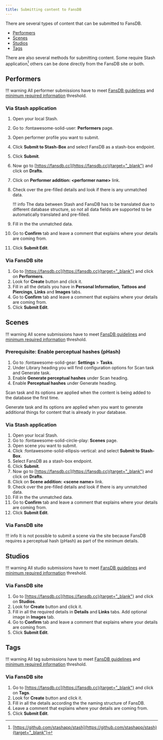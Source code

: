 ```yaml
---
title: Submitting content to FansDB
---
```


There are several types of content that can be submitted to FansDB. 

- [Performers](/guides/submitting-content-to-fansdb/#performers)
- [Scenes](/guides/submitting-content-to-fansdb/#scenes)
- [Studios](/guides/submitting-content-to-fansdb/#studios)
- [Tags](/guides/submitting-content-to-fansdb/#tags)

There are also several methods for submitting content. Some require Stash application[^1] others can be done directly from the FansDB site or both.

## Performers

!!! warning
    All performer submissions have to meet [FansDB guidelines](/guidelines) and [minimum required information](/performers/#mandatory-details) threshold.

### Via Stash application

1. Open your local Stash.
1. Go to :fontawesome-solid-user: **Performers** page.
1. Open performer profile you want to submit. 
1. Click **Submit to Stash-Box** and select FansDB as a stash-box endpoint.
1. Click **Submit**.
1. Now go to [https://fansdb.cc](https://fansdb.cc){target="_blank"} and click on **Drafts**.
1. Click on **Performer addition: <performer name\>** link.
1. Check over the pre-filled details and look if there is any unmatched data.

    !!! info
        The data between Stash and FansDB has to be translated due to different database structure, so not all data fields are supported to be automatically translated and pre-filled.

1. Fill in the the unmatched data.
1. Go to **Confirm** tab and leave a comment that explains where your details are coming from. 
1. Click **Submit Edit**.

### Via FansDB site

1. Go to [https://fansdb.cc](https://fansdb.cc){target="_blank"} and click on **Performers**.
1. Look for **Create** button and click it.
1. Fill in all the details you have in **Personal Information**, **Tattoos and Piercings**, **Links** and **Images** tabs.
1. Go to **Confirm** tab and leave a comment that explains where your details are coming from.
1. Click **Submit Edit**.

## Scenes

!!! warning
    All scene submissions have to meet [FansDB guidelines](/guidelines) and [minimum required information](/scenes/#mandatory-details) threshold.

### Prerequisite: Enable perceptual hashes (pHash)

1. Go to :fontawesome-solid-gear: **Settings** > **Tasks**.
1. Under Library heading you will find configuration options for Scan task and Generate task.
1. Enable **Generate perceptual hashes** under Scan heading.
1. Enable **Perceptual hashes** under Generate heading.

Scan task and its options are applied when the content is being added to the database the first time.

Generate task and its options are applied when you want to generate additional things for content that is already in your database.

### Via Stash application

1. Open your local Stash.
1. Go to :fontawesome-solid-circle-play: **Scenes** page.
1. Open scene you want to submit. 
1. Click :fontawesome-solid-ellipsis-vertical: and select **Submit to Stash-Box**.
1. Select FansDB as a stash-box endpoint.
1. Click **Submit**.
1. Now go to [https://fansdb.cc](https://fansdb.cc){target="_blank"} and click on **Drafts**.
1. Click on **Scene addition: <scene name\>** link.
1. Check over the pre-filled details and look if there is any unmatched data.
1. Fill in the the unmatched data.
1. Go to **Confirm** tab and leave a comment that explains where your details are coming from. 
1. Click **Submit Edit**.

### Via FansDB site

!!! info
    It is not possible to submit a scene via the site because FansDB requires a perceptual hash (pHash) as part of the minimum details.

## Studios

!!! warning
    All studio submissions have to meet [FansDB guidelines](/guidelines) and [minimum required information](/studios/#mandatory-details) threshold.

### Via FansDB site

1. Go to [https://fansdb.cc](https://fansdb.cc){target="_blank"} and click on **Studios**.
1. Look for **Create** button and click it.
1. Fill in all the required details in **Details** and **Links** tabs. Add optional image in **Images** tab.
1. Go to **Confirm** tab and leave a comment that explains where your details are coming from.
1. Click **Submit Edit**.

## Tags

!!! warning
    All tag submissions have to meet [FansDB guidelines](/guidelines) and [minimum required information](/tags/#mandatory-details) threshold.

### Via FansDB site

1. Go to [https://fansdb.cc](https://fansdb.cc){target="_blank"} and click on **Tags**.
1. Look for **Create** button and click it.
1. Fill in all the details according the the naming structure of FansDB.
1. Leave a comment that explains where your details are coming from.
1. Click **Submit Edit**.

[^1]: [https://github.com/stashapp/stash](https://github.com/stashapp/stash){target="_blank"}